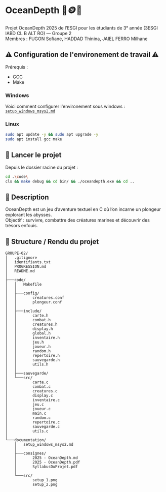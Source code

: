 # OceanDepth 🤿🪙🐙

Projet OceanDepth 2025 de l’ESGI pour les étudiants de 3ᵉ année (3ESGI IABD CL B ALT RO) — Groupe 2  
Membres : FUGON Sofiane, HADDAD Thinina, JAIEL FERRO Milhane


## ⚠️ Configuration de l'environement de travail ⚠️

Prérequis :

- GCC
- Make

### Windows

Voici comment configurer l'environement sous windows : [`setup_windows_msys2.md`](./documentation/setup_windows_msys2.md)

### Linux

```bash
sudo apt update -y && sudo apt upgrade -y
sudo apt install gcc make
```

## 🚀 Lancer le projet

Depuis le dossier racine du projet :

```bash
cd .\code\
cls && make debug && cd bin/ && ./oceandepth.exe && cd ..
```

## 📖 Description

OceanDepth est un jeu d’aventure textuel en C où l’on incarne un plongeur explorant les abysses.  
Objectif : survivre, combattre des créatures marines et découvrir des trésors enfouis.

## 📂 Structure / Rendu du projet

```
GROUPE-02/
│   .gitignore
│   identifiants.txt
│   PROGRESSION.md
│   README.md
│
├───code/
│   │   Makefile
│   │
│   ├───config/
│   │       creatures.conf
│   │       plongeur.conf
│   │
│   ├───include/
│   │       carte.h
│   │       combat.h
│   │       creatures.h
│   │       display.h
│   │       global.h
│   │       inventaire.h
│   │       jeu.h
│   │       joueur.h
│   │       random.h
│   │       repertoire.h
│   │       sauvegarde.h
│   │       utils.h
│   │
│   ├───sauvegarde/
│   └───src/
│           carte.c
│           combat.c
│           creatures.c
│           display.c
│           inventaire.c
│           jeu.c
│           joueur.c
│           main.c
│           random.c
│           repertoire.c
│           sauvegarde.c
│           utils.c
│
└───documentation/
    │   setup_windows_msys2.md
    │
    ├───consignes/
    │       2025 - OceanDepth.md
    │       2025 - OceanDepth.pdf
    │       SyllabusDuProjet.pdf
    │
    └───src/
            setup_1.png
            setup_2.png
```